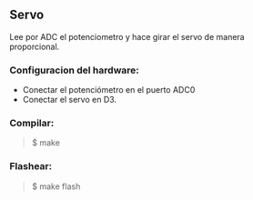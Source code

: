 ## Servo 
Lee por ADC el potenciometro y hace girar el servo de manera proporcional.

### Configuracion del hardware:

- Conectar el potenciómetro en el puerto ADC0
- Conectar el servo en D3.

### Compilar:
> $ make

### Flashear: 
> $ make flash